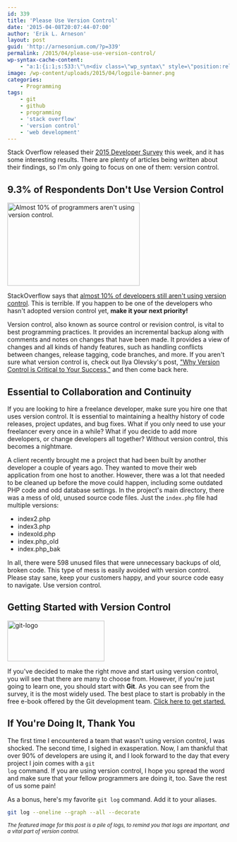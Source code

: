 ```yaml
---
id: 339
title: 'Please Use Version Control'
date: '2015-04-08T20:07:44-07:00'
author: 'Erik L. Arneson'
layout: post
guid: 'http://arnesonium.com/?p=339'
permalink: /2015/04/please-use-version-control/
wp-syntax-cache-content:
    - "a:1:{i:1;s:533:\"\n<div class=\"wp_syntax\" style=\"position:relative;\"><table><tr><td class=\"code\"><pre class=\"bash\" style=\"font-family:monospace;\"><span style=\"color: #666666;\">$ </span><span style=\"color: #c20cb9; font-weight: bold;\">git log</span> <span style=\"color: #660033;\">--oneline</span> <span style=\"color: #660033;\">--graph</span> <span style=\"color: #660033;\">--all</span> <span style=\"color: #660033;\">--decorate</span></pre></td></tr></table><p class=\"theCode\" style=\"display:none;\">$ git log --oneline --graph --all --decorate</p></div>\n\";}"
image: /wp-content/uploads/2015/04/logpile-banner.png
categories:
    - Programming
tags:
    - git
    - github
    - programming
    - 'stack overflow'
    - 'version control'
    - 'web development'
---
```


Stack Overflow released their <a href="http://stackoverflow.com/research/developer-survey-2015" title="Stack Overflow Developer Survey 2015" target="_blank">2015 Developer Survey</a> this week, and it has some interesting results. There are plenty of articles being written about their findings, so I'm only going to focus on one of them: version control.
<!--more-->

<h2>9.3% of Respondents Don't Use Version Control</h2>

<img src="http://arnesonium.com/wp-content/uploads/2015/04/Screenshot-from-2015-04-08-192457.png" alt="Almost 10% of programmers aren't using version control." width="300" height="188" class="size-medium wp-image-345" />

StackOverflow says that <a href="http://stackoverflow.com/research/developer-survey-2015#tech-sourcecontrol" title="Stack Overflow Developer Survey 2015" target="_blank">almost 10% of developers still aren't using version control</a>. This is terrible. If you happen to be one of the developers who hasn't adopted version control yet, <b>make it your next priority!</b>

Version control, also known as source control or revision control, is vital to best programming practices. It provides an incremental backup along with comments and notes on changes that have been made. It provides a view of changes and all kinds of handy features, such as handling conflicts between changes, release tagging, code branches, and more. If you aren't sure what version control is, check out Ilya Olevsky's post, <a href="http://www.codeservedcold.com/version-control-importance/" title="Why Version Control is Critical to Your Success" target="_blank">"Why Version Control is Critical to Your Success,"</a> and then come back here.

<h2>Essential to Collaboration and Continuity</h2>

If you are looking to hire a freelance developer, make sure you hire one that uses version control. It is essential to maintaining a healthy history of code releases, project updates, and bug fixes. What if you only need to use your freelancer every once in a while? What if you decide to add more developers, or change developers all together? Without version control, this becomes a nightmare.

A client recently brought me a project that had been built by another developer a couple of years ago. They wanted to move their web application from one host to another. However, there was a lot that needed to be cleaned up before the move could happen, including some outdated PHP code and odd database settings. In the project's main directory, there was a mess of old, unused source code files. Just the <code>index.php</code> file had multiple versions:

<ul>
	<li>index2.php</li>
	<li>index3.php</li>
	<li>indexold.php</li>
	<li>index.php_old</li>
	<li>index.php_bak</li>
</ul>

In all, there were 598 unused files that were unnecessary backups of old, broken code. This type of mess is easily avoided with version control. Please stay sane, keep your customers happy, and your source code easy to navigate. Use version control.

<h2>Getting Started with Version Control</h2>

<img src="http://arnesonium.com/wp-content/uploads/2015/04/git-logo.png" alt="git-logo" width="220" height="92" class="alignright size-full wp-image-347" />

If you've decided to make the right move and start using version control, you will see that there are many to choose from. However, if you're just going to learn one, you should start with <b>Git</b>. As you can see from the survey, it is the most widely used. The best place to start is probably in the free e-book offered by the Git development team. <a href="http://git-scm.com/book/en/v1/Getting-Started" title="Git: Getting Started" target="_blank">Click here to get started.</a>

<h2>If You're Doing It, Thank You</h2>

The first time I encountered a team that wasn't using version control, I was shocked. The second time, I sighed in exasperation. Now, I am thankful that over 90% of developers are using it, and I look forward to the day that every project I join comes with a <code>git log</code> command. If you are using version control, I hope you spread the word and make sure that your fellow programmers are doing it, too. Save the rest of us some pain!

As a bonus, here's my favorite <code>git log</code> command. Add it to your aliases.

```bash
git log --oneline --graph --all --decorate
```

<small><em>The featured image for this post is a pile of logs, to remind you that logs are important, and a vital part of version control.</em></small>
